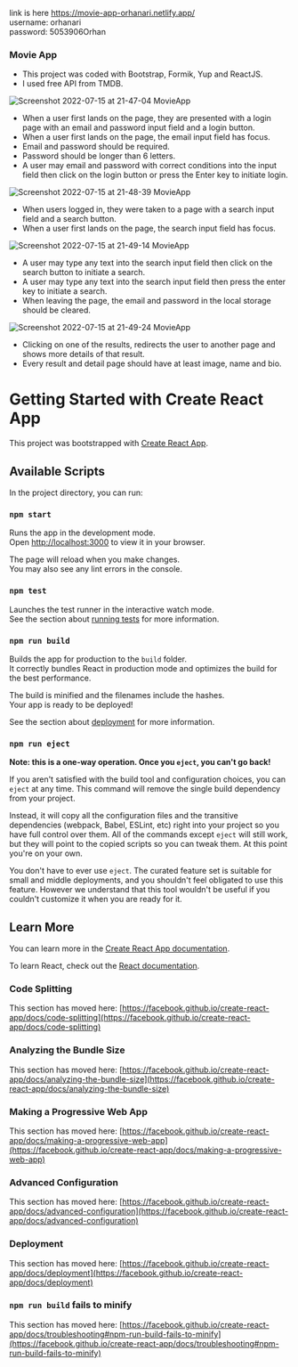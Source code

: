 link is here https://movie-app-orhanari.netlify.app/ \
username: orhanari\
password: 5053906Orhan

### Movie App
- This project was coded with Bootstrap, Formik, Yup and ReactJS. 
- I used free API from TMDB.
 

![Screenshot 2022-07-15 at 21-47-04 MovieApp](https://user-images.githubusercontent.com/66368354/179308684-2218917f-8f07-4056-8a68-a713b6692e37.png)
- When a user first lands on the page, they are presented with a login page with an email and password input field and a login button.
- When a user first lands on the page, the email input field has focus. 
- Email and password should be required.
- Password should be longer than 6 letters.
- A user may email and password with correct conditions into the input field then click on the login button or press the Enter key to initiate login.

![Screenshot 2022-07-15 at 21-48-39 MovieApp](https://user-images.githubusercontent.com/66368354/179308702-059e9333-9d45-4a8b-bfec-ff0870233499.png)

- When users logged in, they were taken to a page with a search input field and a search button.
- When a user first lands on the page, the search input field has focus.

![Screenshot 2022-07-15 at 21-49-14 MovieApp](https://user-images.githubusercontent.com/66368354/179308715-2c72ee5d-3351-452b-b954-9241c67573e2.png)

- A user may type any text into the search input field then click on the search button to initiate a search.
- A user may type any text into the search input field then press the enter key to initiate a search.
- When leaving the page, the email and password in the local storage should be cleared.

![Screenshot 2022-07-15 at 21-49-24 MovieApp](https://user-images.githubusercontent.com/66368354/179308724-b8e65475-0201-41fe-9db4-4c7a438cd118.png)

- Clicking on one of the results, redirects the user to another page and shows more details of that result.
- Every result and detail page should have at least image, name and bio.

# Getting Started with Create React App

This project was bootstrapped with [Create React App](https://github.com/facebook/create-react-app).

## Available Scripts

In the project directory, you can run:

### `npm start`

Runs the app in the development mode.\
Open [http://localhost:3000](http://localhost:3000) to view it in your browser.

The page will reload when you make changes.\
You may also see any lint errors in the console.

### `npm test`

Launches the test runner in the interactive watch mode.\
See the section about [running tests](https://facebook.github.io/create-react-app/docs/running-tests) for more information.

### `npm run build`

Builds the app for production to the `build` folder.\
It correctly bundles React in production mode and optimizes the build for the best performance.

The build is minified and the filenames include the hashes.\
Your app is ready to be deployed!

See the section about [deployment](https://facebook.github.io/create-react-app/docs/deployment) for more information.

### `npm run eject`

**Note: this is a one-way operation. Once you `eject`, you can't go back!**

If you aren't satisfied with the build tool and configuration choices, you can `eject` at any time. This command will remove the single build dependency from your project.

Instead, it will copy all the configuration files and the transitive dependencies (webpack, Babel, ESLint, etc) right into your project so you have full control over them. All of the commands except `eject` will still work, but they will point to the copied scripts so you can tweak them. At this point you're on your own.

You don't have to ever use `eject`. The curated feature set is suitable for small and middle deployments, and you shouldn't feel obligated to use this feature. However we understand that this tool wouldn't be useful if you couldn't customize it when you are ready for it.

## Learn More

You can learn more in the [Create React App documentation](https://facebook.github.io/create-react-app/docs/getting-started).

To learn React, check out the [React documentation](https://reactjs.org/).

### Code Splitting

This section has moved here: [https://facebook.github.io/create-react-app/docs/code-splitting](https://facebook.github.io/create-react-app/docs/code-splitting)

### Analyzing the Bundle Size

This section has moved here: [https://facebook.github.io/create-react-app/docs/analyzing-the-bundle-size](https://facebook.github.io/create-react-app/docs/analyzing-the-bundle-size)

### Making a Progressive Web App

This section has moved here: [https://facebook.github.io/create-react-app/docs/making-a-progressive-web-app](https://facebook.github.io/create-react-app/docs/making-a-progressive-web-app)

### Advanced Configuration

This section has moved here: [https://facebook.github.io/create-react-app/docs/advanced-configuration](https://facebook.github.io/create-react-app/docs/advanced-configuration)

### Deployment

This section has moved here: [https://facebook.github.io/create-react-app/docs/deployment](https://facebook.github.io/create-react-app/docs/deployment)

### `npm run build` fails to minify

This section has moved here: [https://facebook.github.io/create-react-app/docs/troubleshooting#npm-run-build-fails-to-minify](https://facebook.github.io/create-react-app/docs/troubleshooting#npm-run-build-fails-to-minify)
